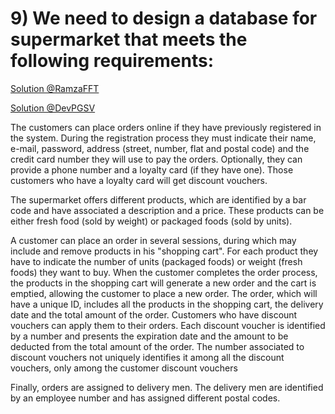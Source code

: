 # 9) We need to design a database for supermarket that meets the following requirements:
[Solution @RamzaFFT](SOLVED_RamzaFFT.md)

[Solution @DevPGSV](SOLVED_DevPGSV.md)

The customers can place orders online if they have previously registered in the system. During the registration process they must indicate their name, e-mail, password, address (street, number, flat and postal code) and the credit card number they will use to pay the orders. Optionally, they can provide a phone number and a loyalty card (if they have one). Those customers who have a loyalty card will get discount vouchers.

The supermarket offers different products, which are identified by a bar code and have associated a description and a price. These products can be either fresh food (sold by weight) or packaged foods (sold by units). 

A customer can place an order in several sessions, during which may include and remove products in his "shopping cart". For each product they have to indicate the number of units (packaged foods) or weight (fresh foods) they want to buy. When the customer completes the order process, the products in the shopping cart will generate a new order and the cart is emptied, allowing the customer to place a new order. The order, which will have a unique ID, includes all the products in the shopping cart, the delivery date and the total amount of the order. Customers who have discount vouchers can apply them to their orders. Each discount voucher is identified by a number and presents the expiration date and the amount to be deducted from the total amount of the order. The number associated to discount vouchers not uniquely identifies it among all the discount vouchers, only among the customer discount vouchers 

Finally, orders are assigned to delivery men. The delivery men are identified by an employee number and has assigned different postal codes.
